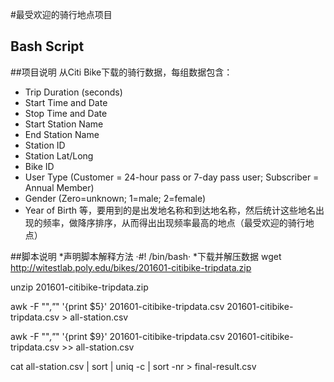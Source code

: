 #最受欢迎的骑行地点项目
## Bash Script
##项目说明
从Citi Bike下载的骑行数据，每组数据包含：
* Trip Duration (seconds)
* Start Time and Date
* Stop Time and Date
* Start Station Name
* End Station Name
* Station ID
* Station Lat/Long
* Bike ID
* User Type (Customer = 24-hour pass or 7-day pass user; Subscriber = Annual Member)
* Gender (Zero=unknown; 1=male; 2=female)
* Year of Birth
等，要用到的是出发地名称和到达地名称，然后统计这些地名出现的频率，做降序排序，从而得出出现频率最高的地点（最受欢迎的骑行地点）

##脚本说明
*声明脚本解释方法
·#! /bin/bash·
*下载并解压数据
wget http://witestlab.poly.edu/bikes/201601-citibike-tripdata.zip

unzip 201601-citibike-tripdata.zip

awk -F "\"*,\"*" '{print $5}' 201601-citibike-tripdata.csv 201601-citibike-tripdata.csv > all-station.csv

awk -F "\"*,\"*" '{print $9}' 201601-citibike-tripdata.csv 201601-citibike-tripdata.csv >> all-station.csv

cat all-station.csv | sort | uniq -c | sort -nr > final-result.csv
